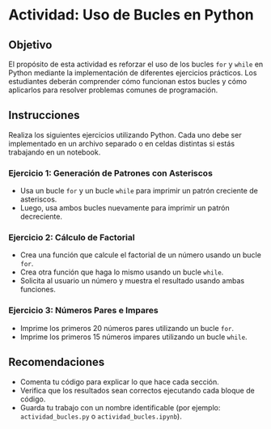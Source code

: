 # Actividad: Uso de Bucles en Python

## Objetivo

El propósito de esta actividad es reforzar el uso de los bucles `for` y `while` en Python mediante la implementación de diferentes ejercicios prácticos. Los estudiantes deberán comprender cómo funcionan estos bucles y cómo aplicarlos para resolver problemas comunes de programación.

## Instrucciones

Realiza los siguientes ejercicios utilizando Python. Cada uno debe ser implementado en un archivo separado o en celdas distintas si estás trabajando en un notebook.

### Ejercicio 1: Generación de Patrones con Asteriscos

- Usa un bucle `for` y un bucle `while` para imprimir un patrón creciente de asteriscos.
- Luego, usa ambos bucles nuevamente para imprimir un patrón decreciente.

### Ejercicio 2: Cálculo de Factorial

- Crea una función que calcule el factorial de un número usando un bucle `for`.
- Crea otra función que haga lo mismo usando un bucle `while`.
- Solicita al usuario un número y muestra el resultado usando ambas funciones.

### Ejercicio 3: Números Pares e Impares

- Imprime los primeros 20 números pares utilizando un bucle `for`.
- Imprime los primeros 15 números impares utilizando un bucle `while`.

## Recomendaciones

- Comenta tu código para explicar lo que hace cada sección.
- Verifica que los resultados sean correctos ejecutando cada bloque de código.
- Guarda tu trabajo con un nombre identificable (por ejemplo: `actividad_bucles.py` o `actividad_bucles.ipynb`).
